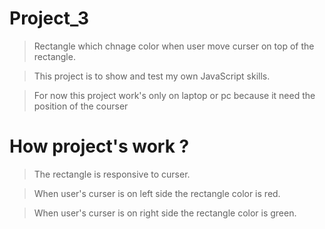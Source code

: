 # Project_3
> Rectangle which chnage color when user move curser on top of the rectangle.

> This project is to show and test my own JavaScript skills.

> For now this project work's only on laptop or pc because it need the position of the courser

# How project's work ?
> The rectangle is responsive to curser.

> When user's curser is on left side the rectangle color is red.

> When user's curser is on right side the rectangle color is green.
